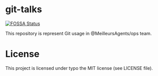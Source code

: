 # git-talks
[![FOSSA Status](https://app.fossa.com/api/projects/git%2Bgithub.com%2Fbdronneau%2Fgit-talks.svg?type=shield)](https://app.fossa.com/projects/git%2Bgithub.com%2Fbdronneau%2Fgit-talks?ref=badge_shield)

This repository is represent Git usage in @MeilleursAgents/ops team.

# License

This project is licensed under typo the MIT license (see LICENSE file).
